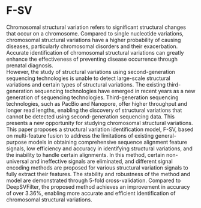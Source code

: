 # F-SV
Chromosomal structural variation refers to significant structural changes that occur on a chromosome. Compared to single nucleotide variations, chromosomal structural variations have a higher probability of causing diseases, particularly chromosomal disorders and their exacerbation. Accurate identification of chromosomal structural variations can greatly enhance the effectiveness of preventing disease occurrence through prenatal diagnosis.<br>
However, the study of structural variations using second-generation sequencing technologies is unable to detect large-scale structural variations and certain types of structural variations. The existing third-generation sequencing technologies have emerged in recent years as a new generation of sequencing technologies. Third-generation sequencing technologies, such as PacBio and Nanopore, offer higher throughput and longer read lengths, enabling the discovery of structural variations that cannot be detected using second-generation sequencing data. This presents a new opportunity for studying chromosomal structural variations.<br>
This paper proposes a structural variation identification model, F-SV, based on multi-feature fusion to address the limitations of existing general-purpose models in obtaining comprehensive sequence alignment feature signals, low efficiency and accuracy in identifying structural variations, and the inability to handle certain alignments. In this method, certain non-universal and ineffective signals are eliminated, and different signal encoding methods are proposed for various structural variation signals to fully extract their features. The stability and robustness of the method and model are demonstrated through 5-fold cross-validation. Compared to DeepSVFilter, the proposed method achieves an improvement in accuracy of over 3.36\%, enabling more accurate and efficient identification of chromosomal structural variations.